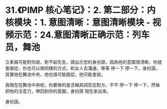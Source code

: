 # 31.《PIMP 核心笔记》：2. 第二部分：内核模块：1. 意图清晰：意图清晰模块 - 视频示范：24.意图清晰正确示范：列车员，舞池

立車員可能對你說，對不起先生，請出示您的身份證，因為他的意圖很清晰，你就會服從，你也可以用同樣的方式，和女人去溝通，等等 停一下 停一下，身份證，其實他在舞池中央，他也很可能服從，他可能會說。

我現在在舞池中央呢，你要做的是含糊其詞否定對方，不不 停一下 停一下，然後把他的注意力，帶回到你的意圖，身份證 現在拿出來。

身份證。